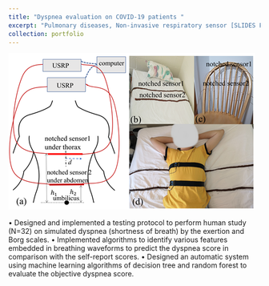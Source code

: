```yaml
---
title: "Dyspnea evaluation on COVID-19 patients "
excerpt: "Pulmonary diseases, Non-invasive respiratory sensor [SLIDES FOR MORE DETAILS](http://zijingzhang1997.github.io/files/COVID/COVID_intro.pdf)"
collection: portfolio
---
```


<img src='/images/research1b.png'>  

•	Designed and implemented a testing protocol to perform human study (N=32) on simulated dyspnea (shortness of breath) by the exertion and Borg scales.
•	Implemented algorithms to identify various features embedded in breathing waveforms to predict the dyspnea score in comparison with the self-report scores.
•	Designed an automatic system using machine learning algorithms of decision tree and random forest to evaluate the objective dyspnea score.
